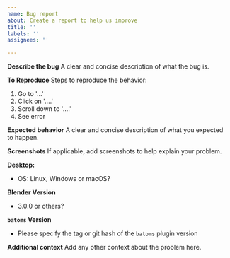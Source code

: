 ```yaml
---
name: Bug report
about: Create a report to help us improve
title: ''
labels: ''
assignees: ''

---
```


**Describe the bug**
A clear and concise description of what the bug is.

**To Reproduce**
Steps to reproduce the behavior:
1. Go to '...'
2. Click on '....'
3. Scroll down to '....'
4. See error

**Expected behavior**
A clear and concise description of what you expected to happen.

**Screenshots**
If applicable, add screenshots to help explain your problem.

**Desktop:**
 - OS: Linux, Windows or macOS?

**Blender Version**
- 3.0.0 or others?

**`batoms` Version**
- Please specify the tag or git hash of the `batoms` plugin version


**Additional context**
Add any other context about the problem here.
